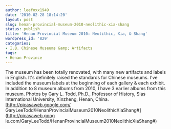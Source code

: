 ```yaml
---
author: leefoxx1949
date: '2010-02-28 18:14:20'
layout: post
slug: henan-provincial-museum-2010-neolithic-xia-shang
status: publish
title: 'Henan Provincial Museum 2010: Neolithic, Xia, & Shang'
wordpress_id: '829'
categories:
- I.B. Chinese Museums &amp; Artifacts
tags:
- Henan Province
---
```


The museum has been totally renovated, with many new artifacts and labels in
English. It's definitely raised the standards for Chinese museums. I've
included the museum labels at the beginning of each gallery & each exhibit. In
addition to 8 museum albums from 2010, I have 3 earlier albums from this
museum. Photos by Gary L. Todd, Ph.D., Professor of History, Sias
International University, Xinzheng, Henan, China.[http://picasaweb.google.com/
GaryLeeTodd/HenanProvincialMuseum2010NeolithicXiaShang#](http://picasaweb.goog
le.com/GaryLeeTodd/HenanProvincialMuseum2010NeolithicXiaShang#)

